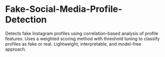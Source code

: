 # Fake-Social-Media-Profile-Detection
Detects fake Instagram profiles using correlation-based analysis of profile features. Uses a weighted scoring method with threshold tuning to classify profiles as fake or real. Lightweight, interpretable, and model-free approach.
